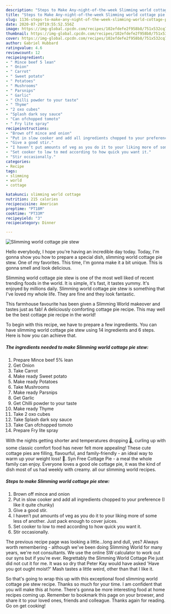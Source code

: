 ```yaml
---
description: "Steps to Make Any-night-of-the-week Slimming world cottage pie stew"
title: "Steps to Make Any-night-of-the-week Slimming world cottage pie stew"
slug: 1136-steps-to-make-any-night-of-the-week-slimming-world-cottage-pie-stew
date: 2020-07-20T19:55:52.556Z
image: https://img-global.cpcdn.com/recipes/102efdefe2f958b8/751x532cq70/slimming-world-cottage-pie-stew-recipe-main-photo.jpg
thumbnail: https://img-global.cpcdn.com/recipes/102efdefe2f958b8/751x532cq70/slimming-world-cottage-pie-stew-recipe-main-photo.jpg
cover: https://img-global.cpcdn.com/recipes/102efdefe2f958b8/751x532cq70/slimming-world-cottage-pie-stew-recipe-main-photo.jpg
author: Gabriel Hubbard
ratingvalue: 4.6
reviewcount: 12
recipeingredient:
- " Mince beef 5 lean"
- " Onion"
- " Carrot"
- " Sweet potato"
- " Potatoes"
- " Mushrooms"
- " Parsnips"
- " Garlic"
- " Chilli powder to your taste"
- " Thyme"
- "2 oxo cubes"
- "Splash dark soy sauce"
- "Can ofchopped tomoto"
- " Fry lite spray"
recipeinstructions:
- "Brown off mince and onion"
- "Put in slow cooker and add all ingredients chopped to your preference (I like it quite chunky)"
- "Give a good stir."
- "I haven’t put amounts of veg as you do it to your liking more of some less of another. Just pack enough to cover juices."
- "Set cooker to low to med according to how quick you want it."
- "Stir occasionally."
categories:
- Recipe
tags:
- slimming
- world
- cottage

katakunci: slimming world cottage 
nutrition: 215 calories
recipecuisine: American
preptime: "PT18M"
cooktime: "PT33M"
recipeyield: "3"
recipecategory: Dinner

---
```



![Slimming world cottage pie stew](https://img-global.cpcdn.com/recipes/102efdefe2f958b8/751x532cq70/slimming-world-cottage-pie-stew-recipe-main-photo.jpg)

Hello everybody, I hope you're having an incredible day today. Today, I'm gonna show you how to prepare a special dish, slimming world cottage pie stew. One of my favorites. This time, I'm gonna make it a bit unique. This is gonna smell and look delicious.

Slimming world cottage pie stew is one of the most well liked of recent trending foods in the world. It is simple, it's fast, it tastes yummy. It's enjoyed by millions daily. Slimming world cottage pie stew is something that I've loved my whole life. They are fine and they look fantastic.

This farmhouse favourite has been given a Slimming World makeover and tastes just as fab! A deliciously comforting cottage pie recipe. This may well be the best cottage pie recipe in the world!


To begin with this recipe, we have to prepare a few ingredients. You can have slimming world cottage pie stew using 14 ingredients and 6 steps. Here is how you can achieve that.

<!--inarticleads1-->

##### The ingredients needed to make Slimming world cottage pie stew:

1. Prepare  Mince beef 5% lean
1. Get  Onion
1. Take  Carrot
1. Make ready  Sweet potato
1. Make ready  Potatoes
1. Take  Mushrooms
1. Make ready  Parsnips
1. Get  Garlic
1. Get  Chilli powder to your taste
1. Make ready  Thyme
1. Take 2 oxo cubes
1. Take Splash dark soy sauce
1. Take Can ofchopped tomoto
1. Prepare  Fry lite spray


With the nights getting shorter and temperatures dropping 🌡, curling up with some classic comfort food has never felt more appealing! These cute cottage pies are filling, flavourful, and family-friendly - an ideal way to warm up your weight loss! 🥧. Syn Free Cottage Pie - a meal the whole family can enjoy. Everyone loves a good ole cottage pie, it was the kind of dish most of us had weekly with creamy. all our slimming world recipes. 

<!--inarticleads2-->

##### Steps to make Slimming world cottage pie stew:

1. Brown off mince and onion
1. Put in slow cooker and add all ingredients chopped to your preference (I like it quite chunky)
1. Give a good stir.
1. I haven’t put amounts of veg as you do it to your liking more of some less of another. Just pack enough to cover juices.
1. Set cooker to low to med according to how quick you want it.
1. Stir occasionally.


The previous recipe page was looking a little…long and dull, yes? Always worth remembering - although we&#39;ve been doing Slimming World for many years, we&#39;re not consultants. We use the online SW calculator to work out our syns but if you&#39;re ever. Regrettably the Slimming World Cottage Pie just did not cut it for me. It was so dry that Peter Kay would have asked &#39;Have you got ought moist?&#39; Mash tastes a little weird, other than that I like it. 

So that's going to wrap this up with this exceptional food slimming world cottage pie stew recipe. Thanks so much for your time. I am confident that you will make this at home. There's gonna be more interesting food at home recipes coming up. Remember to bookmark this page on your browser, and share it to your loved ones, friends and colleague. Thanks again for reading. Go on get cooking!

